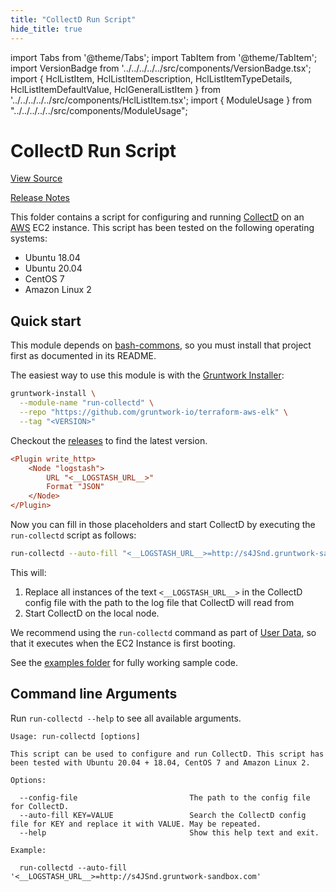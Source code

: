 ```yaml
---
title: "CollectD Run Script"
hide_title: true
---
```


import Tabs from '@theme/Tabs';
import TabItem from '@theme/TabItem';
import VersionBadge from '../../../../../src/components/VersionBadge.tsx';
import { HclListItem, HclListItemDescription, HclListItemTypeDetails, HclListItemDefaultValue, HclGeneralListItem } from '../../../../../src/components/HclListItem.tsx';
import { ModuleUsage } from "../../../../../src/components/ModuleUsage";

<VersionBadge repoTitle="ELK AWS Module" version="0.11.1" />

# CollectD Run Script

<a href="https://github.com/gruntwork-io/terraform-aws-elk/tree/master/modules/run-collectd" className="link-button" title="View the source code for this module in GitHub.">View Source</a>

<a href="https://github.com/gruntwork-io/terraform-aws-elk/releases?q=" className="link-button" title="Release notes for only the service catalog versions which impacted this service.">Release Notes</a>

This folder contains a script for configuring and running [CollectD](https://collectd.org/) on an [AWS](https://aws.amazon.com/) EC2 instance. This script has been tested on the following operating systems:

*   Ubuntu 18.04
*   Ubuntu 20.04
*   CentOS 7
*   Amazon Linux 2

## Quick start

This module depends on [bash-commons](https://github.com/gruntwork-io/bash-commons), so you must install that project
first as documented in its README.

The easiest way to use this module is with the [Gruntwork Installer](https://github.com/gruntwork-io/gruntwork-installer):

```bash
gruntwork-install \
  --module-name "run-collectd" \
  --repo "https://github.com/gruntwork-io/terraform-aws-elk" \
  --tag "<VERSION>"
```

Checkout the [releases](https://github.com/gruntwork-io/terraform-aws-elk/releases) to find the latest version.

```ini
<Plugin write_http>
	<Node "logstash">
		URL "<__LOGSTASH_URL__>"
		Format "JSON"
	</Node>
</Plugin>
```

Now you can fill in those placeholders and start CollectD by executing the `run-collectd` script as follows:

```bash
run-collectd --auto-fill "<__LOGSTASH_URL__>=http://s4JSnd.gruntwork-sandbox.com"
```

This will:

1.  Replace all instances of the text `<__LOGSTASH_URL__>` in the CollectD config file with the path to the log file that CollectD will read from
2.  Start CollectD on the local node.

We recommend using the `run-collectd` command as part of [User Data](http://docs.aws.amazon.com/AWSEC2/latest/UserGuide/user-data.html#user-data-shell-scripts), so that it executes when the EC2 Instance is first booting.

See the [examples folder](https://github.com/gruntwork-io/terraform-aws-elk/tree/master/examples/elk-multi-cluster) for fully working sample code.

## Command line Arguments

Run `run-collectd --help` to see all available arguments.

```
Usage: run-collectd [options]

This script can be used to configure and run CollectD. This script has been tested with Ubuntu 20.04 + 18.04, CentOS 7 and Amazon Linux 2.

Options:

  --config-file                         The path to the config file for CollectD.
  --auto-fill KEY=VALUE                 Search the CollectD config file for KEY and replace it with VALUE. May be repeated.
  --help                                Show this help text and exit.

Example:

  run-collectd --auto-fill '<__LOGSTASH_URL__>=http://s4JSnd.gruntwork-sandbox.com'
```


<!-- ##DOCS-SOURCER-START
{
  "originalSources": [
    "https://github.com/gruntwork-io/terraform-aws-elk/tree/master/modules/run-collectd/readme.md",
    "https://github.com/gruntwork-io/terraform-aws-elk/tree/master/modules/run-collectd/variables.tf",
    "https://github.com/gruntwork-io/terraform-aws-elk/tree/master/modules/run-collectd/outputs.tf"
  ],
  "sourcePlugin": "module-catalog-api",
  "hash": "6200a4443e474c184b0da147f6db77d2"
}
##DOCS-SOURCER-END -->
